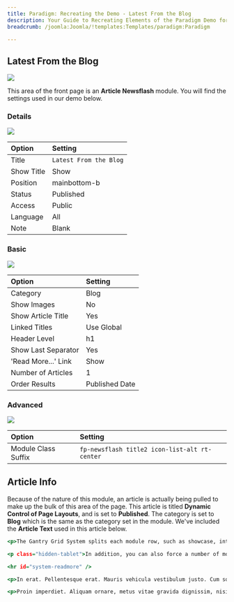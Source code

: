 ```yaml
---
title: Paradigm: Recreating the Demo - Latest From the Blog
description: Your Guide to Recreating Elements of the Paradigm Demo for Joomla
breadcrumb: /joomla:Joomla/!templates:Templates/paradigm:Paradigm

---
```


Latest From the Blog
-----

![][demo]

This area of the front page is an **Article Newsflash** module. You will find the settings used in our demo below. 

### Details

![][demo2]

| Option     | Setting                |  
| :--------- | :--------------------- |  
| Title      | `Latest From the Blog` |  
| Show Title | Show                   |  
| Position   | mainbottom-b           |  
| Status     | Published              |  
| Access     | Public                 |  
| Language   | All                    |  
| Note       | Blank                  |  

### Basic

![][demo3]

| Option              | Setting        |  
| :------------------ | :------------- |  
| Category            | Blog           |  
| Show Images         | No             |  
| Show Article Title  | Yes            |  
| Linked Titles       | Use Global     |  
| Header Level        | h1             |  
| Show Last Separator | Yes            |  
| 'Read More...' Link | Show           |  
| Number of Articles  | 1              |  
| Order Results       | Published Date |  

### Advanced

![][demo4]

| Option              | Setting                                       |  
| :------------------ | :-------------------------------------------- |  
| Module Class Suffix | `fp-newsflash title2 icon-list-alt rt-center` |  

Article Info
-----

Because of the nature of this module, an article is actually being pulled to make up the bulk of this area of the page. This article is titled **Dynamic Control of Page Layouts**, and is set to **Published**. The category is set to **Blog** which is the same as the category set in the module. We've included the **Article Text** used in this article below.

~~~ .html
<p>The Gantry Grid System splits each module row, such as showcase, into a maximum of 6 modules, and their widths can be individually determined.</p>

<p class="hidden-tablet">In addition, you can also force a number of module positions for a particular row, which will infuse blank grid positions in, to suit your desired layout. Furthermore, the layouts can be configured on a per-menu-item basis.</p>

<hr id="system-readmore" />

<p>In erat. Pellentesque erat. Mauris vehicula vestibulum justo. Cum sociis natoque penatibus et magnis dis parturient montes, nascetur ridiculus mus. Nulla pulvinar est. Integer urna. Pellentesque pulvinar dui a magna. Nulla facilisi.</p>

<p>Proin imperdiet. Aliquam ornare, metus vitae gravida dignissim, nisi nisl ultricies felis, ac tristique enim pede eget elit. Integer non erat nec turpis sollicitudin malesuada. Vestibulum dapibus. Nulla facilisi. Nulla iaculis, leo sit amet mollis luctus, sapien eros consecetur dolor, eu faucibus elit nibh eu nibh. Maecenas lacus pede, lobortis non, rhoncus id, tristique a, mi. Cras auctor libero vitae sem vestibulum euismod. Nunc fermentum.</p>
~~~

[demo]: assets/demo_7.jpeg
[demo2]: assets/blog_1.jpeg
[demo3]: assets/blog_2.jpeg
[demo4]: assets/blog_3.jpeg